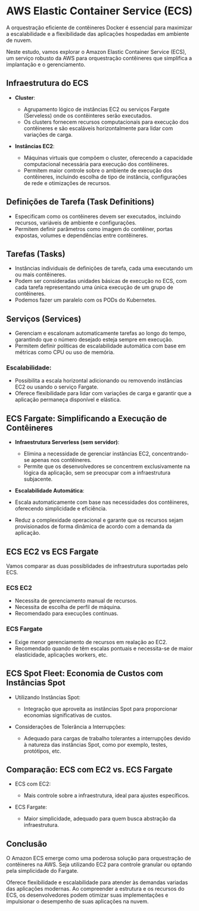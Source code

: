# AWS Elastic Container Service (ECS)

A orquestração eficiente de contêineres Docker é essencial para maximizar a escalabilidade e a flexibilidade das aplicações hospedadas em ambiente de nuvem. 

Neste estudo, vamos explorar o Amazon Elastic Container Service (ECS), um serviço robusto da AWS para orquestração contêineres que simplifica a implantação e o gerenciamento.

## Infraestrutura do ECS

- **Cluster**:

  - Agrupamento lógico de instâncias EC2 ou serviços Fargate (Serveless) onde os contêinteres serão executados.
  - Os clusters fornecem recursos computacionais para execução dos contêineres e são escaláveis horizontalmente para lidar com variações de carga.

- **Instâncias EC2**:

  - Máquinas virtuais que compõem o cluster, oferecendo a capacidade computacional necessária para execução dos contêineres.
  - Permitem maior controle sobre o ambiente de execução dos contêineres, incluindo escolha de tipo de instância, configurações de rede e otimizações de recursos.

## Definições de Tarefa (Task Definitions)  

- Especificam como os contêineres devem ser executados, incluindo recursos, variáveis de ambiente e configurações.
- Permitem definir parâmetros como imagem do contêiner, portas expostas, volumes e dependências entre contêineres.

## Tarefas (Tasks)

- Instâncias individuais de definições de tarefa, cada uma executando um ou mais contêineres.
- Podem ser consideradas unidades básicas de execução no ECS, com cada tarefa representando uma única execução de um grupo de contêineres.
- Podemos fazer um paralelo com os PODs do Kubernetes.

## Serviços (Services)

- Gerenciam e escalonam automaticamente tarefas ao longo do tempo, garantindo que o número desejado esteja sempre em execução.
- Permitem definir políticas de escalabilidade automática com base em métricas como CPU ou uso de memória.

### Escalabilidade:

  - Possibilita a escala horizontal adicionando ou removendo instâncias EC2 ou usando o serviço Fargate.
  - Oferece flexibilidade para lidar com variações de carga e garantir que a aplicação permaneça disponível e elástica.

## ECS Fargate: Simplificando a Execução de Contêineres

- **Infraestrutura Serverless (sem servidor)**:

  - Elimina a necessidade de gerenciar instâncias EC2, concentrando-se apenas nos contêineres.
  - Permite que os desenvolvedores se concentrem exclusivamente na lógica da aplicação, sem se preocupar com a infraestrutura subjacente.

- **Escalabilidade Automática**:

- Escala automaticamente com base nas necessidades dos contêineres, oferecendo simplicidade e eficiência.
- Reduz a complexidade operacional e garante que os recursos sejam provisionados de forma dinâmica de acordo com a demanda da aplicação.

## ECS EC2 vs ECS Fargate
Vamos comparar as duas possiblidades de infraestrutura suportadas pelo ECS.

### ECS EC2

- Necessita de gerenciamento manual de recursos.
- Necessita de escolha de perfil de máquina.
- Recomendado para execuções contínuas.

### ECS Fargate

- Exige menor gerenciamento de recursos em realação ao EC2.
- Recomendado quando de têm escalas pontuais e necessita-se de maior elasticidade, aplicações workers, etc.

## ECS Spot Fleet: Economia de Custos com Instâncias Spot

- Utilizando Instâncias Spot:

  - Integração que aproveita as instâncias Spot para proporcionar economias significativas de custos.

- Considerações de Tolerância a Interrupções:

  - Adequado para cargas de trabalho tolerantes a interrupções devido à natureza das instâncias Spot, como por exemplo, testes, protótipos, etc.

## Comparação: ECS com EC2 vs. ECS Fargate

- ECS com EC2:

  - Mais controle sobre a infraestrutura, ideal para ajustes específicos.

- ECS Fargate:

  - Maior simplicidade, adequado para quem busca abstração da infraestrutura.

## Conclusão

O Amazon ECS emerge como uma poderosa solução para orquestração de contêineres na AWS. Seja utilizando EC2 para controle granular ou optando pela simplicidade do Fargate.

Oferece flexibilidade e escalabilidade para atender às demandas variadas das aplicações modernas. Ao compreender a estrutura e os recursos do ECS, os desenvolvedores podem otimizar suas implementações e impulsionar o desempenho de suas aplicações na nuvem.

